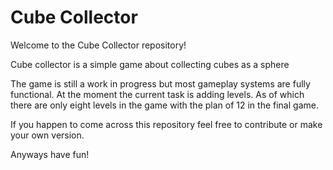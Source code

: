 # Cube Collector

Welcome to the Cube Collector repository!

Cube collector is a simple game about collecting cubes as a sphere

The game is still a work in progress but most gameplay systems are fully functional.
At the moment the current task is adding levels. As of which there are only eight levels in the game with the plan of 12 in the final game.

If you happen to come across this repository feel free to contribute or make your own version.

Anyways have fun!
